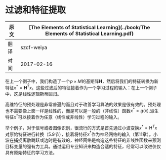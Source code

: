 # 过滤和特征提取

| 原文   | [The Elements of Statistical Learning](../book/The Elements of Statistical Learning.pdf) |
| ---- | ---------------------------------------- |
| 翻译   | szcf-weiya                               |
| 时间   | 2017-02-16                               |


在上一个例子中，我们构造了一个$p\times M$的基矩阵$\mathbf H$，然后将我们的特征转换为新特征$x^*=\mathbf H^Tx$。这些过滤后的特征接着作为一个学习过程的输入：在上一个例子中，这是线性逻辑斯蒂回归。

高维特征的预处理是非常普遍的而且对于改善学习算法的效果是很有效的。预处理也不需要像上面一样是线性的，而是可以是一般的（非线性）函数$x^*=g(x)$.派生特征$x^*$可以接着作为任意（线性或非线性）学习过程的输入。

举个例子，对于信号或者图像识别，很流行的方式是首先通过小波变换$x^*=\mathbf H^Tx$对原始特征进行转换（5.9节），接着将特征$x^*$作为神经网络的输入（第11章）。小波在捕捉离散跳跃或边时是有效的，神经网络是构造这些特征的非线性函数来预测目标变量的强有力工具。通过运用专业知识来构造合适的特征，经常可以改进仅仅具有原始特征的学习方法。

